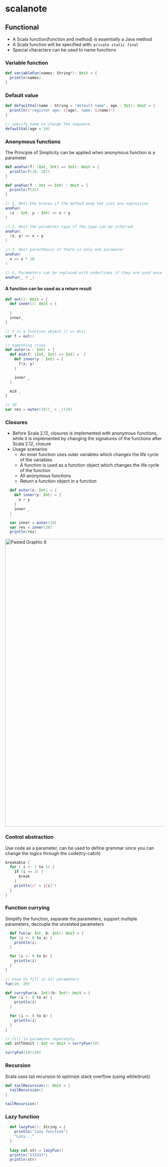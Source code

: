# scalanote

## Functional

- A Scala function(function and method) is essentially a Java method
- A Scala function will be specified with: `private static final`
- Special characters can be used to name functions

### Variable function
```scala
def variableFun(names: String*): Unit = {
  println(names)
}
```

### Default value
```scala
def defaultVal(name : String = "default name", age : Int): Unit = {
  println(s"register age: ${age}, name: ${name}")
}

// specify name to change the sequence
defaultVal(age = 18)
```

### Anonymous functions
The Principle of Simplicity can be applied when anonymous function is a parameter
```scala
def anoFun(f: (Int, Int) => Int): Unit = {
  println(f(10, 20))
}

def anoFun(f : Int => Int) : Unit = {
  println(f(3))
}

// 1, Omit the braces if the method body has just one expression
anoFun(
  (x : Int, y : Int) => x + y
)

// 2, Omit the parameter type if the type can be inferred
anoFun(
  (x, y) => x + y
)

// 3, Omit parenthesis if there is only one parameter
anoFun(
  x => x * 10
)

// 4, Parameters can be replaced with underlines if they are used once in sequence
anoFun(_ + _)
```
#### A function can be used as a return result
```scala
def out(): Unit = {
  def inner(): Unit = {
    
  }
  inner_
}

// f is a function object () => Unit
var f = out()

// something crazy
def outer(x : Int) = {
  def mid(f: (Int, Int) => Int) =  {
    def inner(y : Int) = {
      f(x, y)
    }

    inner _
  }

  mid _
}

// 30
var res = outer(10)(_ + _)(20)
```
### Closures
- Before Scala 2.12, closures is implemented with anonymous functions, while it is implemented by changing the signatures of the functions after Scala 2.12, closure
- Usage scenarios
    - An inner function uses outer variables which changes the life cycle of the variables
    - A function is used as a function object which changes the life cycle of the function
    - All anonymous functions
    - Return a function object in a function
```scala
  def outer(x: Int) = {
    def inner(y: Int) = {
      x + y
    }
    inner _
  }

  var inner = outer(10)
  var res = inner(20)
  println(res)
```
<img width="920" alt="Pasted Graphic 8" src="https://user-images.githubusercontent.com/42689061/212572820-2533b664-5ea5-4424-8875-e31e418c2eec.png">

### Control abstraction
Use code as a parameter, can be used to define grammar since you can change the logics through the code(try-catch)
```scala
breakable {
  for ( i <- 1 to 5) {
    if (i == 3) {
      break
    }
    println(s" = ${i}")
  }
}
```

### Function currying

Simplify the function, separate the parameters, support multiple parameters, decouple the unrelated parameters

```scala
  def fun(a: Int, b: Int): Unit = {
  for (i <- 0 to a) {
    println(i)
  }

  for (i <- 0 to b) {
    println(i)
  }
}

// have to fill in all parameters
fun(10, 20)

def curryFun(a: Int)(b: Int): Unit = {
  for (i <- 0 to a) {
    println(i)
  }

  for (i <- 0 to b) {
    println(i)
  }
}

// fill in parameter separately
val intToUnit : Int => Unit = curryFun(10)

curryFun(10)(20)
```

### Recursion
Scala uses tail recursion to optimize stack overflow (using while(true))
```scala
def tailRecursion(): Unit = {
  tailRecursion()
}

tailRecursion()
```

### Lazy function
```scala
  def lazyFun(): String = {
    println("lazy function")
    "Lazy..."
  }
  
  lazy val str = lazyFun()
  println("233333")
  println(str)
```
